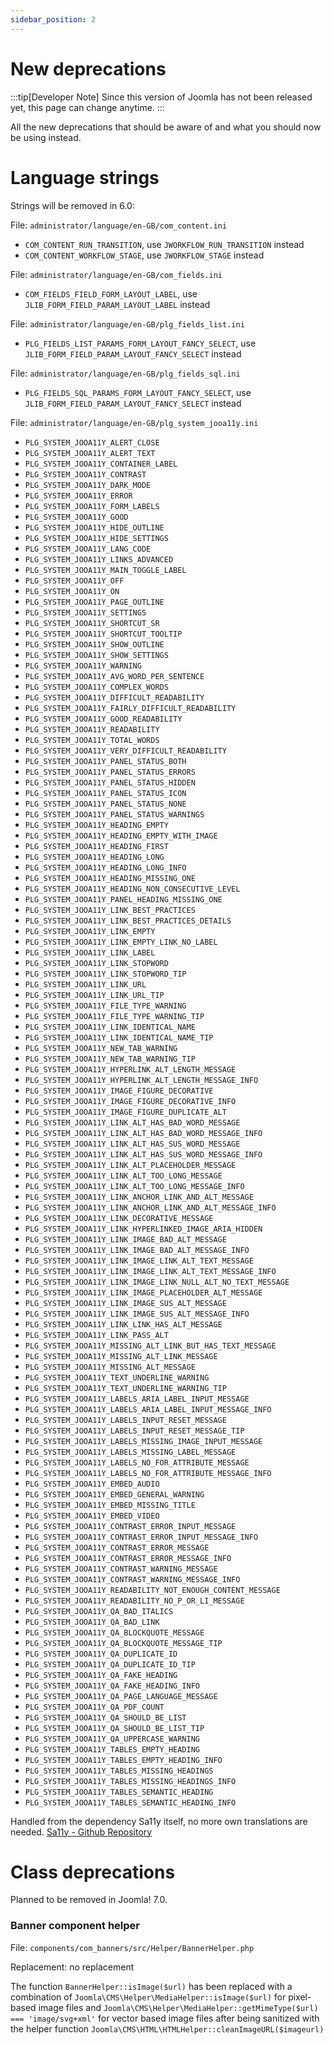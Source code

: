 ```yaml
---
sidebar_position: 2
---
```


# New deprecations

:::tip[Developer Note]
  Since this version of Joomla has not been released yet, this page can change anytime.
:::

All the new deprecations that should be aware of and what you should now be using instead.

# Language strings

Strings will be removed in 6.0:

File: `administrator/language/en-GB/com_content.ini`
* `COM_CONTENT_RUN_TRANSITION`, use `JWORKFLOW_RUN_TRANSITION` instead 
* `COM_CONTENT_WORKFLOW_STAGE`, use `JWORKFLOW_STAGE` instead 

File: `administrator/language/en-GB/com_fields.ini`
* `COM_FIELDS_FIELD_FORM_LAYOUT_LABEL`, use `JLIB_FORM_FIELD_PARAM_LAYOUT_LABEL` instead 

File: `administrator/language/en-GB/plg_fields_list.ini`
* `PLG_FIELDS_LIST_PARAMS_FORM_LAYOUT_FANCY_SELECT`, use `JLIB_FORM_FIELD_PARAM_LAYOUT_FANCY_SELECT` instead 

File: `administrator/language/en-GB/plg_fields_sql.ini`
* `PLG_FIELDS_SQL_PARAMS_FORM_LAYOUT_FANCY_SELECT`, use `JLIB_FORM_FIELD_PARAM_LAYOUT_FANCY_SELECT` instead

File: `administrator/language/en-GB/plg_system_jooa11y.ini`
* `PLG_SYSTEM_JOOA11Y_ALERT_CLOSE`
* `PLG_SYSTEM_JOOA11Y_ALERT_TEXT`
* `PLG_SYSTEM_JOOA11Y_CONTAINER_LABEL`
* `PLG_SYSTEM_JOOA11Y_CONTRAST`
* `PLG_SYSTEM_JOOA11Y_DARK_MODE`
* `PLG_SYSTEM_JOOA11Y_ERROR`
* `PLG_SYSTEM_JOOA11Y_FORM_LABELS`
* `PLG_SYSTEM_JOOA11Y_GOOD`
* `PLG_SYSTEM_JOOA11Y_HIDE_OUTLINE`
* `PLG_SYSTEM_JOOA11Y_HIDE_SETTINGS`
* `PLG_SYSTEM_JOOA11Y_LANG_CODE`
* `PLG_SYSTEM_JOOA11Y_LINKS_ADVANCED`
* `PLG_SYSTEM_JOOA11Y_MAIN_TOGGLE_LABEL`
* `PLG_SYSTEM_JOOA11Y_OFF`
* `PLG_SYSTEM_JOOA11Y_ON`
* `PLG_SYSTEM_JOOA11Y_PAGE_OUTLINE`
* `PLG_SYSTEM_JOOA11Y_SETTINGS`
* `PLG_SYSTEM_JOOA11Y_SHORTCUT_SR`
* `PLG_SYSTEM_JOOA11Y_SHORTCUT_TOOLTIP`
* `PLG_SYSTEM_JOOA11Y_SHOW_OUTLINE`
* `PLG_SYSTEM_JOOA11Y_SHOW_SETTINGS`
* `PLG_SYSTEM_JOOA11Y_WARNING`
* `PLG_SYSTEM_JOOA11Y_AVG_WORD_PER_SENTENCE`
* `PLG_SYSTEM_JOOA11Y_COMPLEX_WORDS`
* `PLG_SYSTEM_JOOA11Y_DIFFICULT_READABILITY`
* `PLG_SYSTEM_JOOA11Y_FAIRLY_DIFFICULT_READABILITY`
* `PLG_SYSTEM_JOOA11Y_GOOD_READABILITY`
* `PLG_SYSTEM_JOOA11Y_READABILITY`
* `PLG_SYSTEM_JOOA11Y_TOTAL_WORDS`
* `PLG_SYSTEM_JOOA11Y_VERY_DIFFICULT_READABILITY`
* `PLG_SYSTEM_JOOA11Y_PANEL_STATUS_BOTH`
* `PLG_SYSTEM_JOOA11Y_PANEL_STATUS_ERRORS`
* `PLG_SYSTEM_JOOA11Y_PANEL_STATUS_HIDDEN`
* `PLG_SYSTEM_JOOA11Y_PANEL_STATUS_ICON`
* `PLG_SYSTEM_JOOA11Y_PANEL_STATUS_NONE`
* `PLG_SYSTEM_JOOA11Y_PANEL_STATUS_WARNINGS`
* `PLG_SYSTEM_JOOA11Y_HEADING_EMPTY`
* `PLG_SYSTEM_JOOA11Y_HEADING_EMPTY_WITH_IMAGE`
* `PLG_SYSTEM_JOOA11Y_HEADING_FIRST`
* `PLG_SYSTEM_JOOA11Y_HEADING_LONG`
* `PLG_SYSTEM_JOOA11Y_HEADING_LONG_INFO`
* `PLG_SYSTEM_JOOA11Y_HEADING_MISSING_ONE`
* `PLG_SYSTEM_JOOA11Y_HEADING_NON_CONSECUTIVE_LEVEL`
* `PLG_SYSTEM_JOOA11Y_PANEL_HEADING_MISSING_ONE`
* `PLG_SYSTEM_JOOA11Y_LINK_BEST_PRACTICES`
* `PLG_SYSTEM_JOOA11Y_LINK_BEST_PRACTICES_DETAILS`
* `PLG_SYSTEM_JOOA11Y_LINK_EMPTY`
* `PLG_SYSTEM_JOOA11Y_LINK_EMPTY_LINK_NO_LABEL`
* `PLG_SYSTEM_JOOA11Y_LINK_LABEL`
* `PLG_SYSTEM_JOOA11Y_LINK_STOPWORD`
* `PLG_SYSTEM_JOOA11Y_LINK_STOPWORD_TIP`
* `PLG_SYSTEM_JOOA11Y_LINK_URL`
* `PLG_SYSTEM_JOOA11Y_LINK_URL_TIP`
* `PLG_SYSTEM_JOOA11Y_FILE_TYPE_WARNING`
* `PLG_SYSTEM_JOOA11Y_FILE_TYPE_WARNING_TIP`
* `PLG_SYSTEM_JOOA11Y_LINK_IDENTICAL_NAME`
* `PLG_SYSTEM_JOOA11Y_LINK_IDENTICAL_NAME_TIP`
* `PLG_SYSTEM_JOOA11Y_NEW_TAB_WARNING`
* `PLG_SYSTEM_JOOA11Y_NEW_TAB_WARNING_TIP`
* `PLG_SYSTEM_JOOA11Y_HYPERLINK_ALT_LENGTH_MESSAGE`
* `PLG_SYSTEM_JOOA11Y_HYPERLINK_ALT_LENGTH_MESSAGE_INFO`
* `PLG_SYSTEM_JOOA11Y_IMAGE_FIGURE_DECORATIVE`
* `PLG_SYSTEM_JOOA11Y_IMAGE_FIGURE_DECORATIVE_INFO`
* `PLG_SYSTEM_JOOA11Y_IMAGE_FIGURE_DUPLICATE_ALT`
* `PLG_SYSTEM_JOOA11Y_LINK_ALT_HAS_BAD_WORD_MESSAGE`
* `PLG_SYSTEM_JOOA11Y_LINK_ALT_HAS_BAD_WORD_MESSAGE_INFO`
* `PLG_SYSTEM_JOOA11Y_LINK_ALT_HAS_SUS_WORD_MESSAGE`
* `PLG_SYSTEM_JOOA11Y_LINK_ALT_HAS_SUS_WORD_MESSAGE_INFO`
* `PLG_SYSTEM_JOOA11Y_LINK_ALT_PLACEHOLDER_MESSAGE`
* `PLG_SYSTEM_JOOA11Y_LINK_ALT_TOO_LONG_MESSAGE`
* `PLG_SYSTEM_JOOA11Y_LINK_ALT_TOO_LONG_MESSAGE_INFO`
* `PLG_SYSTEM_JOOA11Y_LINK_ANCHOR_LINK_AND_ALT_MESSAGE`
* `PLG_SYSTEM_JOOA11Y_LINK_ANCHOR_LINK_AND_ALT_MESSAGE_INFO`
* `PLG_SYSTEM_JOOA11Y_LINK_DECORATIVE_MESSAGE`
* `PLG_SYSTEM_JOOA11Y_LINK_HYPERLINKED_IMAGE_ARIA_HIDDEN`
* `PLG_SYSTEM_JOOA11Y_LINK_IMAGE_BAD_ALT_MESSAGE`
* `PLG_SYSTEM_JOOA11Y_LINK_IMAGE_BAD_ALT_MESSAGE_INFO`
* `PLG_SYSTEM_JOOA11Y_LINK_IMAGE_LINK_ALT_TEXT_MESSAGE`
* `PLG_SYSTEM_JOOA11Y_LINK_IMAGE_LINK_ALT_TEXT_MESSAGE_INFO`
* `PLG_SYSTEM_JOOA11Y_LINK_IMAGE_LINK_NULL_ALT_NO_TEXT_MESSAGE`
* `PLG_SYSTEM_JOOA11Y_LINK_IMAGE_PLACEHOLDER_ALT_MESSAGE`
* `PLG_SYSTEM_JOOA11Y_LINK_IMAGE_SUS_ALT_MESSAGE`
* `PLG_SYSTEM_JOOA11Y_LINK_IMAGE_SUS_ALT_MESSAGE_INFO`
* `PLG_SYSTEM_JOOA11Y_LINK_LINK_HAS_ALT_MESSAGE`
* `PLG_SYSTEM_JOOA11Y_LINK_PASS_ALT`
* `PLG_SYSTEM_JOOA11Y_MISSING_ALT_LINK_BUT_HAS_TEXT_MESSAGE`
* `PLG_SYSTEM_JOOA11Y_MISSING_ALT_LINK_MESSAGE`
* `PLG_SYSTEM_JOOA11Y_MISSING_ALT_MESSAGE`
* `PLG_SYSTEM_JOOA11Y_TEXT_UNDERLINE_WARNING`
* `PLG_SYSTEM_JOOA11Y_TEXT_UNDERLINE_WARNING_TIP`
* `PLG_SYSTEM_JOOA11Y_LABELS_ARIA_LABEL_INPUT_MESSAGE`
* `PLG_SYSTEM_JOOA11Y_LABELS_ARIA_LABEL_INPUT_MESSAGE_INFO`
* `PLG_SYSTEM_JOOA11Y_LABELS_INPUT_RESET_MESSAGE`
* `PLG_SYSTEM_JOOA11Y_LABELS_INPUT_RESET_MESSAGE_TIP`
* `PLG_SYSTEM_JOOA11Y_LABELS_MISSING_IMAGE_INPUT_MESSAGE`
* `PLG_SYSTEM_JOOA11Y_LABELS_MISSING_LABEL_MESSAGE`
* `PLG_SYSTEM_JOOA11Y_LABELS_NO_FOR_ATTRIBUTE_MESSAGE`
* `PLG_SYSTEM_JOOA11Y_LABELS_NO_FOR_ATTRIBUTE_MESSAGE_INFO`
* `PLG_SYSTEM_JOOA11Y_EMBED_AUDIO`
* `PLG_SYSTEM_JOOA11Y_EMBED_GENERAL_WARNING`
* `PLG_SYSTEM_JOOA11Y_EMBED_MISSING_TITLE`
* `PLG_SYSTEM_JOOA11Y_EMBED_VIDEO`
* `PLG_SYSTEM_JOOA11Y_CONTRAST_ERROR_INPUT_MESSAGE`
* `PLG_SYSTEM_JOOA11Y_CONTRAST_ERROR_INPUT_MESSAGE_INFO`
* `PLG_SYSTEM_JOOA11Y_CONTRAST_ERROR_MESSAGE`
* `PLG_SYSTEM_JOOA11Y_CONTRAST_ERROR_MESSAGE_INFO`
* `PLG_SYSTEM_JOOA11Y_CONTRAST_WARNING_MESSAGE`
* `PLG_SYSTEM_JOOA11Y_CONTRAST_WARNING_MESSAGE_INFO`
* `PLG_SYSTEM_JOOA11Y_READABILITY_NOT_ENOUGH_CONTENT_MESSAGE`
* `PLG_SYSTEM_JOOA11Y_READABILITY_NO_P_OR_LI_MESSAGE`
* `PLG_SYSTEM_JOOA11Y_QA_BAD_ITALICS`
* `PLG_SYSTEM_JOOA11Y_QA_BAD_LINK`
* `PLG_SYSTEM_JOOA11Y_QA_BLOCKQUOTE_MESSAGE`
* `PLG_SYSTEM_JOOA11Y_QA_BLOCKQUOTE_MESSAGE_TIP`
* `PLG_SYSTEM_JOOA11Y_QA_DUPLICATE_ID`
* `PLG_SYSTEM_JOOA11Y_QA_DUPLICATE_ID_TIP`
* `PLG_SYSTEM_JOOA11Y_QA_FAKE_HEADING`
* `PLG_SYSTEM_JOOA11Y_QA_FAKE_HEADING_INFO`
* `PLG_SYSTEM_JOOA11Y_QA_PAGE_LANGUAGE_MESSAGE`
* `PLG_SYSTEM_JOOA11Y_QA_PDF_COUNT`
* `PLG_SYSTEM_JOOA11Y_QA_SHOULD_BE_LIST`
* `PLG_SYSTEM_JOOA11Y_QA_SHOULD_BE_LIST_TIP`
* `PLG_SYSTEM_JOOA11Y_QA_UPPERCASE_WARNING`
* `PLG_SYSTEM_JOOA11Y_TABLES_EMPTY_HEADING`
* `PLG_SYSTEM_JOOA11Y_TABLES_EMPTY_HEADING_INFO`
* `PLG_SYSTEM_JOOA11Y_TABLES_MISSING_HEADINGS`
* `PLG_SYSTEM_JOOA11Y_TABLES_MISSING_HEADINGS_INFO`
* `PLG_SYSTEM_JOOA11Y_TABLES_SEMANTIC_HEADING`
* `PLG_SYSTEM_JOOA11Y_TABLES_SEMANTIC_HEADING_INFO`

Handled from the dependency Sa11y itself, no more own translations are needed.
[Sa11y - Github Repository](https://github.com/ryersondmp/sa11y)

# Class deprecations

Planned to be removed in Joomla! 7.0.

### Banner component helper

File: `components/com_banners/src/Helper/BannerHelper.php`

Replacement: no replacement

The function `BannerHelper::isImage($url)` has been replaced with a combination of 
`Joomla\CMS\Helper\MediaHelper::isImage($url)` for pixel-based image files and
`Joomla\CMS\Helper\MediaHelper::getMimeType($url) === 'image/svg+xml'` for vector based image files
after being sanitized with the helper function `Joomla\CMS\HTML\HTMLHelper::cleanImageURL($imageurl)`
